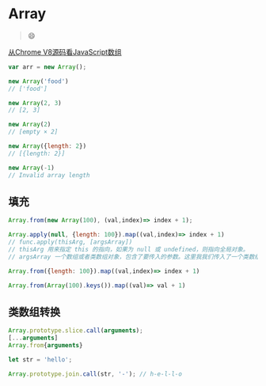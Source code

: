 # Array

> :smile:

[从Chrome V8源码看JavaScript数组](https://juejin.im/post/5e84ae366fb9a03c840d564f?utm_source=gold_browser_extension)

```js
var arr = new Array();

new Array('food')
// ['food']

new Array(2, 3)
// [2, 3]

new Array(2)
// [empty × 2]

new Array({length: 2})
// [{length: 2}]

new Array(-1)
// Invalid array length
```

## 填充

```js
Array.from(new Array(100), (val,index)=> index + 1);

Array.apply(null, {length: 100}).map((val,index)=> index + 1)
// func.apply(thisArg, [argsArray])
// thisArg 用来指定 this 的指向，如果为 null 或 undefined，则指向全局对象。
// argsArray 一个数组或者类数组对象，包含了要传入的参数。这里我我们传入了一个类数组对象 {length: 100}，实际上就会被解析成长度为 100 元素为 undefined 的数组。

Array.from({length: 100}).map((val,index)=> index + 1)

Array.from(Array(100).keys()).map((val)=> val + 1)
```

## 类数组转换

```js
Array.prototype.slice.call(arguments);
[...arguments]
Array.from{arguments}

let str = 'hello';

Array.prototype.join.call(str, '-'); // h-e-l-l-o
```
